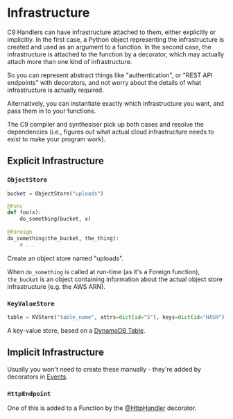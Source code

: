# Infrastructure

C9 Handlers can have infrastructure attached to them, either explicitly or
implicitly. In the first case, a Python object representing the infrastructure
is created and used as an argument to a function. In the second case, the
infrastructure is attached to the function by a decorator, which may actually
attach more than one kind of infrastructure.

So you can represent abstract things like "authentication", or "REST API
endpoints" with decorators, and not worry about the details of what
infrastructure is actually required. 

Alternatively, you can instantiate exactly which infrastructure you want, and
pass them in to your functions.

The C9 compiler and synthesiser pick up both cases and resolve the dependencies
(i.e., figures out what actual cloud infrastructure needs to exist to make your
program work).


## Explicit Infrastructure

### `ObjectStore`

```python
bucket = ObjectStore("uploads")

@Func
def foo(x):
    do_something(bucket, x)
    
@Foreign
do_something(the_bucket, the_thing):
    # ...
```

Create an object store named "uploads".

When `do_something` is called at run-time (as it's a Foreign function),
`the_bucket` is an object containing information about the actual object store
infrastructure (e.g. the AWS ARN).


### `KeyValueStore`

```python
table = KVStore("table_name", attrs=dict(id="S"), keys=dict(id="HASH"))
```

A key-value store, based on a [DynamoDB
Table](https://boto3.amazonaws.com/v1/documentation/api/latest/reference/services/dynamodb.html#DynamoDB.Client.create_table).


## Implicit Infrastructure

Usually you won't need to create these manually - they're added by decorators in
[Events](002_05_events.html).

### `HttpEndpoint`

One of this is added to a Function by the
[@HttpHandler](002_05_events.html#httphandler) decorator.

